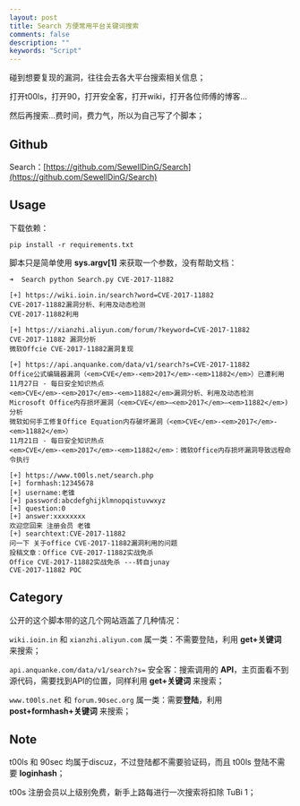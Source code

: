 ```yaml
---
layout: post
title: Search 方便常用平台关键词搜索
comments: false
description: ""
keywords: "Script"
---
```


碰到想要复现的漏洞，往往会去各大平台搜索相关信息；

打开t00ls，打开90，打开安全客，打开wiki，打开各位师傅的博客...

然后再搜索...费时间，费力气，所以为自己写了个脚本；

## Github

Search：[https://github.com/SewellDinG/Search](https://github.com/SewellDinG/Search)

## Usage

下载依赖：

```
pip install -r requirements.txt
```

脚本只是简单使用 **sys.argv[1]** 来获取一个参数，没有帮助文档：

```
➜  Search python Search.py CVE-2017-11882  

[+] https://wiki.ioin.in/search?word=CVE-2017-11882
CVE-2017-11882漏洞分析、利用及动态检测
CVE-2017-11882利用

[+] https://xianzhi.aliyun.com/forum/?keyword=CVE-2017-11882
CVE-2017-11882 漏洞分析
微软Offcie CVE-2017-11882漏洞复现

[+] https://api.anquanke.com/data/v1/search?s=CVE-2017-11882
Office公式编辑器漏洞（<em>CVE</em>-<em>2017</em>-<em>11882</em>）已遭利用
11月27日 - 每日安全知识热点
<em>CVE</em>-<em>2017</em>-<em>11882</em>漏洞分析、利用及动态检测
Microsoft Office内存损坏漏洞（<em>CVE</em>–<em>2017</em>–<em>11882</em>)分析
微软如何手工修复Office Equation内存破坏漏洞（<em>CVE</em>-<em>2017</em>-<em>11882</em>）
11月21日 - 每日安全知识热点
<em>CVE</em>-<em>2017</em>-<em>11882</em>：微软Office内存损坏漏洞导致远程命令执行

[+] https://www.t00ls.net/search.php
[+] formhash:12345678
[+] username:老锥
[+] password:abcdefghijklmnopqistuvwxyz
[+] question:0
[+] answer:xxxxxxxx
欢迎您回来 注册会员 老锥
[+] searchtext:CVE-2017-11882
问一下 关于office CVE-2017-11882漏洞利用的问题
投稿文章：Office CVE-2017-11882实战免杀
Office CVE-2017-11882实战免杀 ---转自junay
CVE-2017-11882 POC
```

## Category

公开的这个脚本带的这几个网站涵盖了几种情况：

`wiki.ioin.in` 和 `xianzhi.aliyun.com` 属一类：不需要登陆，利用 **get+关键词** 来搜索；

`api.anquanke.com/data/v1/search?s=` 安全客：搜索调用的 **API**，主页面看不到源代码，需要找到API的位置，同样利用 **get+关键词** 来搜索；

`www.t00ls.net` 和 `forum.90sec.org` 属一类：需要**登陆**，利用 **post+formhash+关键词** 来搜索；

## Note

t00ls 和 90sec 均属于discuz，不过登陆都不需要验证码，而且 t00ls 登陆不需要 **loginhash**；

t00s 注册会员以上级别免费，新手上路每进行一次搜索将扣除 TuBi 1；